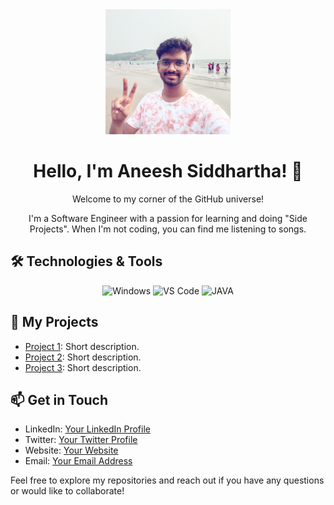 <div align="center">
  <img src="https://github.com/ansid0102/ansid0102.github.io/blob/master/static/profile_pic.jpg" alt="Your Name" width="200" height="200">
  <h1>Hello, I'm Aneesh Siddhartha! 👋</h1>
  <p>Welcome to my corner of the GitHub universe!</p>
  <p>I'm a Software Engineer with a passion for learning and doing "Side Projects". When I'm not coding, you can find me listening to songs.</p>
</div>

## 🛠️ Technologies & Tools

<p align="center">
  <img src="https://shields.io/badge/Windows--9cf?logo=Windows&style=social" alt="Windows">
  <img src="https://img.shields.io/badge/Editor-VS_Code-informational?style=flat&logo=visual-studio-code&logoColor=white&color=007ACC" alt="VS Code">
  <img src="https://img.shields.io/badge/Java-ED8B00?style=flat&logo=openjdk&logoColor=white" alt="JAVA">
  
  <!-- Add more badges for your preferred technologies/tools -->
</p>

## 🚀 My Projects

- [Project 1](link-to-project-1): Short description.
- [Project 2](link-to-project-2): Short description.
- [Project 3](link-to-project-3): Short description.

## 📫 Get in Touch

- LinkedIn: [Your LinkedIn Profile](link-to-linkedin)
- Twitter: [Your Twitter Profile](link-to-twitter)
- Website: [Your Website](link-to-website)
- Email: [Your Email Address](mailto:youremail@example.com)

Feel free to explore my repositories and reach out if you have any questions or would like to collaborate!
